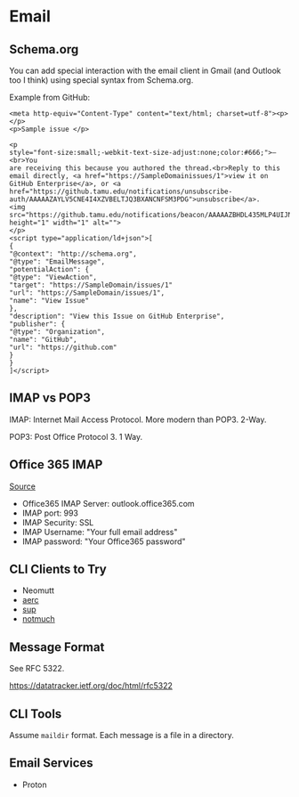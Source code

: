 # Email

## Schema.org

You can add special interaction with the email client in Gmail (and Outlook too I think) using special syntax from Schema.org.

Example from GitHub:

```
<meta http-equiv="Content-Type" content="text/html; charset=utf-8"><p></p>
<p>Sample issue </p>

<p
style="font-size:small;-webkit-text-size-adjust:none;color:#666;">—<br>You
are receiving this because you authored the thread.<br>Reply to this
email directly, <a href="https://SampleDomainissues/1">view it on GitHub Enterprise</a>, or <a href="https://github.tamu.edu/notifications/unsubscribe-auth/AAAAAZAYLV5CNE4I4XZVBELTJQ3BXANCNFSM3PDG">unsubscribe</a>.
<img src="https://github.tamu.edu/notifications/beacon/AAAAAZBHDL435MLP4UIJNUDTJQ3BXA5CNFSM3PDGVRRW63LNMVXHIX3UPFYGLLCJONZXKZKDN5WW2ZLOOSVGG33NNVSW45C7NFSM24XO.gif" height="1" width="1" alt="">
</p>
<script type="application/ld+json">[
{
"@context": "http://schema.org",
"@type": "EmailMessage",
"potentialAction": {
"@type": "ViewAction",
"target": "https://SampleDomain/issues/1"
"url": "https://SampleDomain/issues/1",
"name": "View Issue"
},
"description": "View this Issue on GitHub Enterprise",
"publisher": {
"@type": "Organization",
"name": "GitHub",
"url": "https://github.com"
}
}
]</script>
```


## IMAP vs POP3

IMAP: Internet Mail Access Protocol. More modern than POP3. 2-Way.

POP3: Post Office Protocol 3. 1 Way.


## Office 365 IMAP

[Source](https://www.getmailbird.com/setup/access-office365-via-imap-smtp#gmail)

- Office365 IMAP Server: outlook.office365.com
- IMAP port: 993
- IMAP Security: SSL
- IMAP Username: "Your full email address"
- IMAP password: "Your Office365 password"

## CLI Clients to Try

- Neomutt
- [aerc](https://aerc-mail.org/)
- [sup](https://sup-heliotrope.github.io/)
- [notmuch](https://notmuchmail.org/)

## Message Format

See RFC 5322.

<https://datatracker.ietf.org/doc/html/rfc5322>

## CLI Tools

Assume `maildir` format. Each message is a file in a directory.

## Email Services

- Proton
